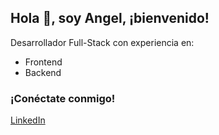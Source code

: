 ## Hola 👋, soy Angel, ¡bienvenido!

Desarrollador Full-Stack con experiencia en:

- Frontend
- Backend

### ¡Conéctate conmigo!

[LinkedIn](https://www.linkedin.com/in/angel-scutari/)